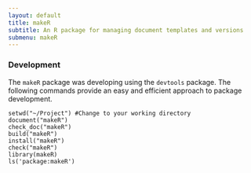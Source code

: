 ```yaml
---
layout: default
title: makeR
subtitle: An R package for managing document templates and versions
submenu: makeR
---
```


### Development
The `makeR` package was developing using the `devtools` package. The following commands provide an easy and efficient approach to package development.

	setwd("~/Project") #Change to your working directory
	document("makeR")
	check_doc("makeR")
	build("makeR")
	install("makeR")
	check("makeR")
	library(makeR)
	ls('package:makeR')
